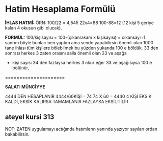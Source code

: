 Hatim Hesaplama Formülü
=====================

<b>İHLAS HATMİ:</b>
ÖRN:
100/22 = 4,545
22x4=88
100-88=12 (12 kişi 5 geriye kalan 4 okusun gibi olucak),



<b>FORMÜL:</b>
100/kişisayısı = 100-(çıkanrakam x kişisayısı) = cıkansayı+1 sanrım böyle bunları ben yaptım ama sende yapabilirsin
önemli olan 1000 tane ihlası tüm kişilere bölebilmek bu yüzden yukarıda 100 e böldük, 33 den sonrası herkes 3 zaten orasını salla önemli olan 33 ve aşağsı

  - kişi sayısı 34 den fazlaysa herkes 3 okur
eğer 33 ve aşağısıysa 100 e bölünür,

=====================

<b>SALATI MÜNCİYYE</b>

4444 DEN HESAPLANIR
4444/60KİŞİ = 74
74 X 60 = 4440 4 KİŞİ EKSİK KALDI, EKSİK KALIRSA TAMAMLANIR FAZLAYSA EKSİLTİİLİR

ateyel kursi
313
---------------------

NOT: ZATEN uygulamayı actığında hatımlerın yanında yazıyor sayıları ordan bakabilirsin.
